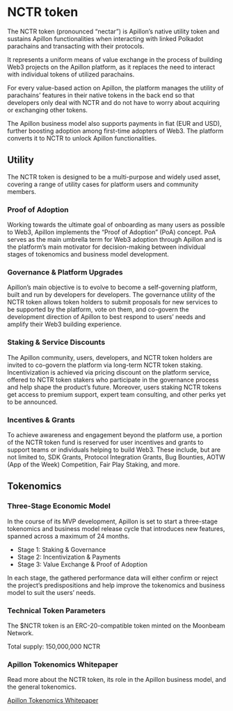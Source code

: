 # NCTR token

The NCTR token (pronounced “nectar”) is Apillon’s native utility token and sustains Apillon functionalities when interacting with linked Polkadot parachains and transacting with their protocols. 

It represents a uniform means of value exchange in the process of building Web3 projects on the Apillon platform, as it replaces the need to interact with individual tokens of utilized parachains.

For every value-based action on Apillon, the platform manages the utility of parachains’ features in their native tokens in the back end so that developers only deal with NCTR and do not have to worry about acquiring or exchanging other tokens.

The Apillon business model also supports payments in fiat (EUR and USD), further boosting adoption among first-time adopters of Web3. The platform converts it to NCTR to unlock Apillon functionalities.

## Utility

The NCTR token is designed to be a multi-purpose and widely used asset, covering a range of utility cases for platform users and community members.

### Proof of Adoption

Working towards the ultimate goal of onboarding as many users as possible to Web3, Apillon implements the “Proof of Adoption” (PoA) concept. PoA serves as the main umbrella term for Web3 adoption through Apillon and is the platform’s main motivator for decision-making between individual stages of tokenomics and business model development.

### Governance & Platform Upgrades

Apillon’s main objective is to evolve to become a self-governing platform, built and run by developers for developers. The governance utility of the NCTR token allows token holders to submit proposals for new services to be supported by the platform, vote on them, and co-govern the development direction of Apillon to best respond to users’ needs and amplify their Web3 building experience.

### Staking & Service Discounts

The Apillon community, users, developers, and NCTR token holders are invited to co-govern the platform via long-term NCTR token staking. Incentivization is achieved via pricing discount on the platform service, offered to NCTR token stakers who participate in the governance process and help shape the product’s future. Moreover, users staking NCTR tokens get access to premium support, expert team consulting, and other perks yet to be announced.

### Incentives & Grants

To achieve awareness and engagement beyond the platform use, a portion of the NCTR token fund is reserved for user incentives and grants to support teams or individuals helping to build Web3. These include, but are not limited to, SDK Grants, Protocol Integration Grants, Bug Bounties, AOTW (App of the Week) Competition, Fair Play Staking, and more.

## Tokenomics

### Three-Stage Economic Model

In the course of its MVP development, Apillon is set to start a three-stage tokenomics and business model release cycle that introduces new features, spanned across a maximum of 24 months.

* Stage 1: Staking & Governance
* Stage 2: Incentivization & Payments
* Stage 3: Value Exchange & Proof of Adoption

In each stage, the gathered performance data will either confirm or reject the project’s predispositions and help improve the tokenomics and business model to suit the users’ needs.

### Technical Token Parameters

The $NCTR token is an ERC-20-compatible token minted on the Moonbeam Network. 

Total supply: 150,000,000 NCTR

### Apillon Tokenomics Whitepaper

Read more about the NCTR token, its role in the Apillon business model, and the general tokenomics.

[Apillon Tokenomics Whitepaper](https://apillon.io/files/Apillon_Tokenomics_Whitepaper.pdf)
